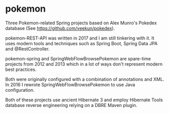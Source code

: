 pokemon
=======

Three Pokemon-related Spring projects based on Alex Munro's Pokedex
database (See https://github.com/veekun/pokedex).

pokemon-REST-API was written in 2017 and I am still tinkering with it.
It uses modern tools and techniques such as Spring Boot, Spring Data JPA
and @RestController.

pokemon-spring and SpringWebFlowBrowsePokemon are spare-time projects
from 2012 and 2013 which in a lot of ways don't represent modern best
practices.

Both were originally configured with a combination of annotations and
XML.  In 2016 I rewrote SpringWebFlowBrowsePokemon to use Java
configuration.

Both of these projects use ancient Hibernate 3 and employ Hibernate
Tools database reverse engineering relying on a DBRE Maven plugin.
